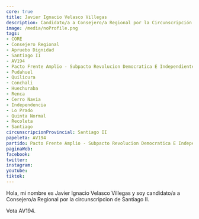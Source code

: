 ```yaml
---
core: true
title: Javier Ignacio Velasco Villegas
description: Candidato/a a Consejero/a Regional por la Circunscripción de Santiago II
image: /media/noProfile.png
tags:
- CORE
- Consejero Regional
- Apruebo Dignidad
- Santiago II
- AV194
- Pacto Frente Amplio - Subpacto Revolucion Democratica E Independientes - Convergencia Social
- Pudahuel
- Quilicura
- Conchali
- Huechuraba
- Renca
- Cerro Navia
- Independencia
- Lo Prado
- Quinta Normal
- Recoleta
- Santiago
circunscripcionProvincial: Santiago II
papeleta: AV194
partido: Pacto Frente Amplio - Subpacto Revolucion Democratica E Independientes - Convergencia Social
paginaWeb:
facebook:
twitter:
instagram:
youtube:
tiktok:
---
```

Hola, mi nombre es Javier Ignacio Velasco Villegas y soy candidato/a a Consejero/a Regional por la circunscripcion de Santiago II.

Vota AV194.
